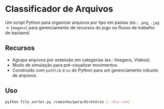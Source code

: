 # Classificador de Arquivos
Um script Python para organizar arquivos por tipo em pastas (ex.: `.png`, `.jpg` → `Imagens`) para gerenciamento de recursos do jogo ou fluxos de trabalho de backend.

## Recursos
- Agrupa arquivos por extensão em categorias (ex.: Imagens, Vídeos).
- Modo de simulação para pré-visualizar movimentos.
- Construído com `pathlib` e `os` do Python para um gerenciamento robusto de arquivos.

## Uso
```bash
python file_sorter.py /caminho/para/diretório [--dry-run]
